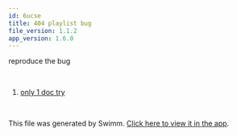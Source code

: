```yaml
---
id: 6ucse
title: 404 playlist bug
file_version: 1.1.2
app_version: 1.6.0
---
```


<!-- Intro - Do not remove this comment -->
reproduce the bug

<br/>

<!-- Steps - Do not remove this comment -->
1. [only 1 doc try ](only-1-doc-try.aeieb.sw.md)


<br/>

This file was generated by Swimm. [Click here to view it in the app](https://swimm-web-app.web.app/repos/Z2l0aHViJTNBJTNBTm9hUmVwbyUzQSUzQU5vYW96ZXI=/playlists/6ucse).
